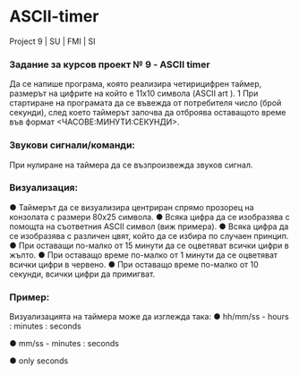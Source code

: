 # ASCII-timer
Project 9 | SU | FMI | SI

### **Задание за курсов проект № 9 - ASCII timer**
Да се напише програма, която реализира четирицифрен таймер, размерът на цифрите на
който е 11х10 символа (ASCII art ). 1
При стартиране на програмата да се въвежда от потребителя число (брой секунди), след
което таймерът започва да отброява оставащото време във формат
<ЧАСОВЕ:МИНУТИ:СЕКУНДИ>.
### **Звукови сигнали/команди:**
При нулиране на таймера да се възпроизвежда звуков сигнал.
### **Визуализация:**
● Таймерът да се визуализира центриран спрямо прозорец на конзолата с размери
80х25 символа.
● Всяка цифра да се изобразява с помощта на съответния ASCII символ (виж
примера).
● Всяка цифра да се изобразява с различен цвят, който да се избира по случаен
принцип.
● При оставащи по-малко от 15 минути да се оцветяват всички цифри в жълто.
● При оставащо време по-малко от 1 минути да се оцветяват всички цифри в червено.
● При оставащо време по-малко от 10 секунди, всички цифри да примигват.
### **Пример:**
Визуализацията на таймера може да изглежда така:
● hh/mm/ss - hours : minutes : seconds

● mm/ss - minutes : seconds

● only seconds
